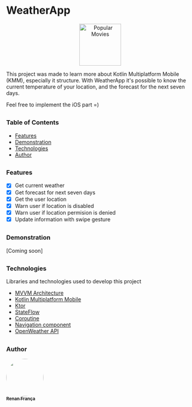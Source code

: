 # WeatherApp

<p align="center">
 <img  src="https://user-images.githubusercontent.com/54109228/121570632-69db8a80-c9f8-11eb-817f-211e5483989b.png" height="112" width="112" alt="Popular Movies" />
</p>

This project was made to learn more about Kotlin Multiplatform Mobile (KMM), especially it structure.
With WeatherApp it's possible to know the current temperature of your location, and the forecast for the next seven days.

Feel free to implement the iOS part =)

##
### Table of Contents

 - [Features](#features)
 - [Demonstration](#demonstration)
 - [Technologies](#technologies)
 - [Author](#author)

##
### Features

- [x] Get current weather
- [x] Get forecast for next seven days
- [x] Get the user location
- [x] Warn user if location is disabled 
- [x] Warn user if location permision is denied
- [x] Update information with swipe gesture

##
### Demonstration
[Coming soon]


##
### Technologies

Libraries and technologies used to develop this project

- [MVVM Architecture](https://developer.android.com/topic/libraries/architecture/images/final-architecture.png)
- [Kotlin Multiplatform Mobile](https://kotlinlang.org/docs/mobile/getting-started.html)
- [Ktor](https://ktor.io/docs/welcome.html)
- [StateFlow](https://developer.android.com/kotlin/flow/stateflow-and-sharedflow)
- [Coroutine](https://kotlinlang.org/docs/coroutines-guide.html)
- [Navigation component](https://developer.android.com/guide/navigation/navigation-getting-started)
- [OpenWeather API](https://openweathermap.org/)

##
### Author
<a href="https://www.facebook.com/renanfrn">
 <img style="border-radius: 50%;" src="https://avatars.githubusercontent.com/u/54109228?v=4" width="100px;" alt=""/>
 <br />
 <sub><b>Renan França</b></sub></a>
</a>
